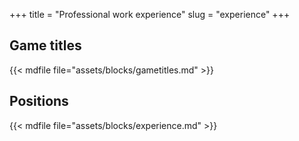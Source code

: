 +++
title = "Professional work experience"
slug = "experience"
+++

## Game titles

{{< mdfile file="assets/blocks/gametitles.md" >}}

## Positions

<div class="block-experience">
{{< mdfile file="assets/blocks/experience.md" >}}
</div>